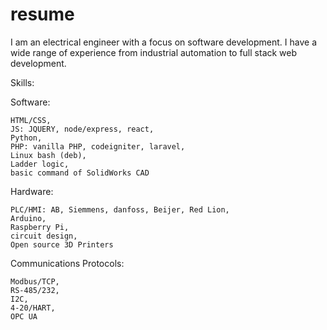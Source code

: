 # resume

I am an electrical engineer with a focus on software development. 
I have a wide range of experience from industrial automation to full stack web development. 

Skills: 

  Software:
  
    HTML/CSS,
    JS: JQUERY, node/express, react,
    Python,
    PHP: vanilla PHP, codeigniter, laravel,
    Linux bash (deb),
    Ladder logic,
    basic command of SolidWorks CAD
    
  Hardware:
    
    PLC/HMI: AB, Siemmens, danfoss, Beijer, Red Lion,
    Arduino,
    Raspberry Pi,
    circuit design,
    Open source 3D Printers
    
  Communications Protocols: 
    
    Modbus/TCP,
    RS-485/232,
    I2C,
    4-20/HART,
    OPC UA
        

